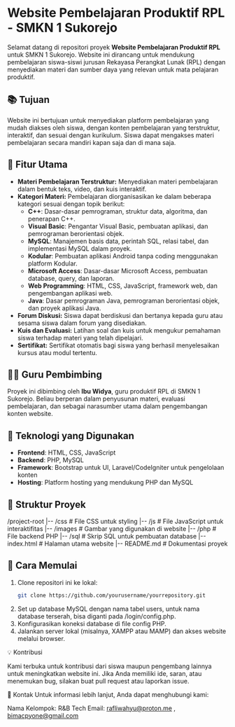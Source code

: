 # Website Pembelajaran Produktif RPL - SMKN 1 Sukorejo

Selamat datang di repositori proyek **Website Pembelajaran Produktif RPL** untuk SMKN 1 Sukorejo. Website ini dirancang untuk mendukung pembelajaran siswa-siswi jurusan Rekayasa Perangkat Lunak (RPL) dengan menyediakan materi dan sumber daya yang relevan untuk mata pelajaran produktif.

## 📚 Tujuan

Website ini bertujuan untuk menyediakan platform pembelajaran yang mudah diakses oleh siswa, dengan konten pembelajaran yang terstruktur, interaktif, dan sesuai dengan kurikulum. Siswa dapat mengakses materi pembelajaran secara mandiri kapan saja dan di mana saja.

## 📝 Fitur Utama

- **Materi Pembelajaran Terstruktur:** Menyediakan materi pembelajaran dalam bentuk teks, video, dan kuis interaktif.
- **Kategori Materi:** Pembelajaran diorganisasikan ke dalam beberapa kategori sesuai dengan topik berikut:
  - **C++**: Dasar-dasar pemrograman, struktur data, algoritma, dan penerapan C++.
  - **Visual Basic**: Pengantar Visual Basic, pembuatan aplikasi, dan pemrograman berorientasi objek.
  - **MySQL**: Manajemen basis data, perintah SQL, relasi tabel, dan implementasi MySQL dalam proyek.
  - **Kodular**: Pembuatan aplikasi Android tanpa coding menggunakan platform Kodular.
  - **Microsoft Access**: Dasar-dasar Microsoft Access, pembuatan database, query, dan laporan.
  - **Web Programming**: HTML, CSS, JavaScript, framework web, dan pengembangan aplikasi web.
  - **Java**: Dasar pemrograman Java, pemrograman berorientasi objek, dan proyek aplikasi Java.
- **Forum Diskusi:** Siswa dapat berdiskusi dan bertanya kepada guru atau sesama siswa dalam forum yang disediakan.
- **Kuis dan Evaluasi:** Latihan soal dan kuis untuk mengukur pemahaman siswa terhadap materi yang telah dipelajari.
- **Sertifikat:** Sertifikat otomatis bagi siswa yang berhasil menyelesaikan kursus atau modul tertentu.

## 👩‍🏫 Guru Pembimbing

Proyek ini dibimbing oleh **Ibu Widya**, guru produktif RPL di SMKN 1 Sukorejo. Beliau berperan dalam penyusunan materi, evaluasi pembelajaran, dan sebagai narasumber utama dalam pengembangan konten website.

## 🚀 Teknologi yang Digunakan

- **Frontend**: HTML, CSS, JavaScript
- **Backend**: PHP, MySQL
- **Framework**: Bootstrap untuk UI, Laravel/CodeIgniter untuk pengelolaan konten
- **Hosting**: Platform hosting yang mendukung PHP dan MySQL

## 📂 Struktur Proyek

/project-root
|-- /css                # File CSS untuk styling
|-- /js                 # File JavaScript untuk interaktifitas
|-- /images             # Gambar yang digunakan di website
|-- /php                # File backend PHP
|-- /sql                # Skrip SQL untuk pembuatan database
|-- index.html          # Halaman utama website
|-- README.md           # Dokumentasi proyek


## 📜 Cara Memulai

1. Clone repositori ini ke lokal:
   ```bash
   git clone https://github.com/yourusername/yourrepository.git
2. Set up database MySQL dengan nama tabel users, untuk nama database terserah, bisa diganti pada /login/config.php.
3. Konfigurasikan koneksi database di file config PHP.
4. Jalankan server lokal (misalnya, XAMPP atau MAMP) dan akses website melalui browser.

💡 Kontribusi

Kami terbuka untuk kontribusi dari siswa maupun pengembang lainnya untuk meningkatkan website ini. Jika Anda memiliki ide, saran, atau menemukan bug, silakan buat pull request atau laporkan issue.

📧 Kontak
Untuk informasi lebih lanjut, Anda dapat menghubungi kami:

Nama Kelompok: R&B Tech
Email: rafliwahyu@proton.me , bimacpyone@gmail.com
